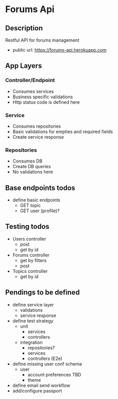 # Forums Api

## Description

Restful API for forums management

- public url: https://forums-api.herokuapp.com

## App Layers

### Controller/Endpoint

- Consumes services
- Business specific validations
- Http status code is defined here

### Service

- Consumes repositories
- Basic validations for empties and required fields
- Create service response

### Repositories

- Consumes DB
- Create DB queries
- No validations here

## Base endpoints todos

- define basic endpoints
  - GET topic
  - GET user (profile)?

## Testing todos

- Users controller
  - post
  - get by id
- Forums controller
  - get by filters
  - post
- Topics controller
  - get by id

## Pendings to be defined

- define service layer
  - validations
  - service response
- define test strategy
  - unit
    - services
    - controllers
  - integration
    - repositories?
    - services
    - controllers (E2e)
- define missing user conf schema
  - user
    - account preferences TBD
    - theme
- define email send workflow
- add/configure passport
